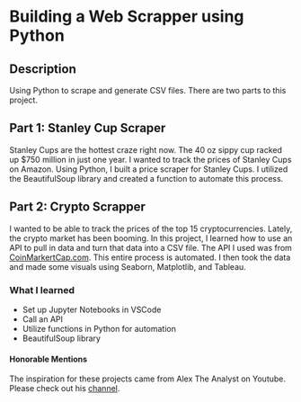 # Building a Web Scrapper using Python

## Description
Using Python to scrape and generate CSV files. There are two parts to this project. 

## Part 1: Stanley Cup Scraper
Stanley Cups are the hottest craze right now. The 40 oz sippy cup racked up $750 million in just one year. I wanted to track the prices of Stanley Cups on Amazon. Using Python, I built a price scraper for Stanley Cups. I utilized the BeautifulSoup library and created a function to automate this process. 

## Part 2: Crypto Scrapper
I wanted to be able to track the prices of the top 15 cryptocurrencies. Lately, the crypto market has been booming. In this project, I learned how to use an API to pull in data and turn that data into a CSV file. The API I used was from [CoinMarkertCap.com](https://coinmarketcap.com/api/). This entire process is automated. I then took the data and made some visuals using Seaborn, Matplotlib, and Tableau. 

### What I learned
- Set up Jupyter Notebooks in VSCode
- Call an API
- Utilize functions in Python for automation
- BeautifulSoup library

#### Honorable Mentions
The inspiration for these projects came from Alex The Analyst on Youtube. Please check out his [channel](https://www.youtube.com/@AlexTheAnalyst). 
